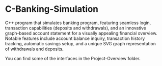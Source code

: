 # C-Banking-Simulation
C++ program that simulates banking program, featuring seamless login, transaction capabilities (deposits and withdrawals), and an innovative graph-based account statement for a visually appealing financial overview. Notable features include account balance inquiry, transaction history tracking, automatic savings setup, and a unique SVG graph representation of withdrawals and deposits.

You can find some of the interfaces in the Project-Overview folder.

